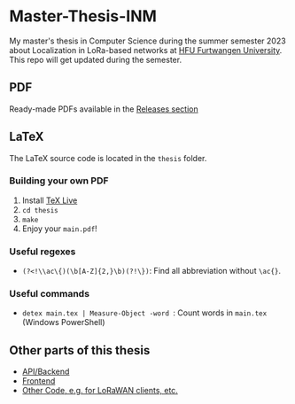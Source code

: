 # Master-Thesis-INM

My master's thesis in Computer Science during the summer semester 2023 about Localization in LoRa-based networks at [HFU Furtwangen University](https://www.hs-furtwangen.de/).
This repo will get updated during the semester.

## PDF

Ready-made PDFs available in the [Releases section](https://github.com/Bassadin/Master-Thesis-INM/releases)

## LaTeX

The LaTeX source code is located in the `thesis` folder.

### Building your own PDF

1. Install [TeX Live](https://www.tug.org/texlive/)
2. `cd thesis`
3. `make`
4. Enjoy your `main.pdf`!

### Useful regexes

- `(?<!\\ac\{)(\b[A-Z]{2,}\b)(?!\})`: Find all abbreviation without `\ac{}`.

### Useful commands

- `detex main.tex | Measure-Object -word `: Count words in `main.tex` (Windows PowerShell)

## Other parts of this thesis

- [API/Backend](https://github.com/Bassadin/ttn-locator-backend)
- [Frontend](https://github.com/Bassadin/ttn-locator-frontend)
- [Other Code, e.g. for LoRaWAN clients, etc.](https://github.com/Bassadin/Master-Thesis-INM-Clients-Code)
